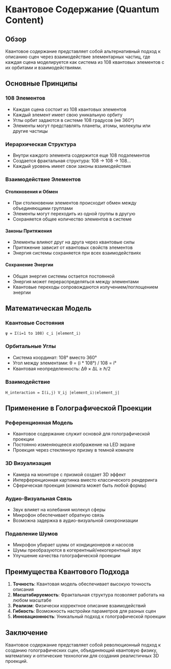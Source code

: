 # Квантовое Содержание (Quantum Content)

## Обзор

Квантовое содержание представляет собой альтернативный подход к описанию сцен через взаимодействие элементарных частиц, где каждая сцена моделируется как система из 108 квантовых элементов с их орбитами и взаимодействиями.

## Основные Принципы

### 108 Элементов
- Каждая сцена состоит из 108 квантовых элементов
- Каждый элемент имеет свою уникальную орбиту
- Углы орбит задаются в системе 108 градусов (не 360°)
- Элементы могут представлять планеты, атомы, молекулы или другие частицы

### Иерархическая Структура
- Внутри каждого элемента содержится еще 108 подэлементов
- Создается фрактальная структура: 108 → 108 → 108...
- Каждый уровень имеет свои законы взаимодействия

### Взаимодействие Элементов

#### Столкновения и Обмен
- При столкновении элементов происходит обмен между объединяющими группами
- Элементы могут переходить из одной группы в другую
- Сохраняется общее количество элементов в системе

#### Законы Притяжения
- Элементы влияют друг на друга через квантовые силы
- Притяжение зависит от квантовых свойств элементов
- Энергия системы сохраняется при всех взаимодействиях

#### Сохранение Энергии
- Общая энергия системы остается постоянной
- Энергия может перераспределяться между элементами
- Квантовые переходы сопровождаются излучением/поглощением энергии

## Математическая Модель

### Квантовые Состояния
```
ψ = Σ(i=1 to 108) c_i |element_i⟩
```

### Орбитальные Углы
- Система координат: 108° вместо 360°
- Угол между элементами: θ = (i * 108°) / 108 = i°
- Квантовая неопределенность: Δθ × ΔL ≥ ℏ/2

### Взаимодействие
```
H_interaction = Σ(i,j) V_ij |element_i⟩⟨element_j|
```

## Применение в Голографической Проекции

### Референционная Модель
- Квантовое содержание служит основой для голографической проекции
- Постоянно изменяющееся изображение на LED экране
- Проекция через стеклянную призму в темной комнате

### 3D Визуализация
- Камера на мониторе с призмой создает 3D эффект
- Интерференционная картинка вместо классического рендеринга
- Сферическая проекция (комната может быть любой формы)

### Аудио-Визуальная Связь
- Звук влияет на колебания молекул сферы
- Микрофон обеспечивает обратную связь
- Возможна задержка в аудио-визуальной синхронизации

### Подавление Шумов
- Микрофон убирает шумы от кондиционеров и насосов
- Шумы преобразуются в когерентный/некогерентный звук
- Улучшение качества голографической проекции

## Преимущества Квантового Подхода

1. **Точность**: Квантовая модель обеспечивает высокую точность описания
2. **Масштабируемость**: Фрактальная структура позволяет работать на любом масштабе
3. **Реализм**: Физически корректное описание взаимодействий
4. **Гибкость**: Возможность настройки параметров для разных сцен
5. **Инновационность**: Уникальный подход к голографической проекции

## Заключение

Квантовое содержание представляет собой революционный подход к созданию голографических сцен, объединяющий квантовую физику, математику и оптические технологии для создания реалистичных 3D проекций.
